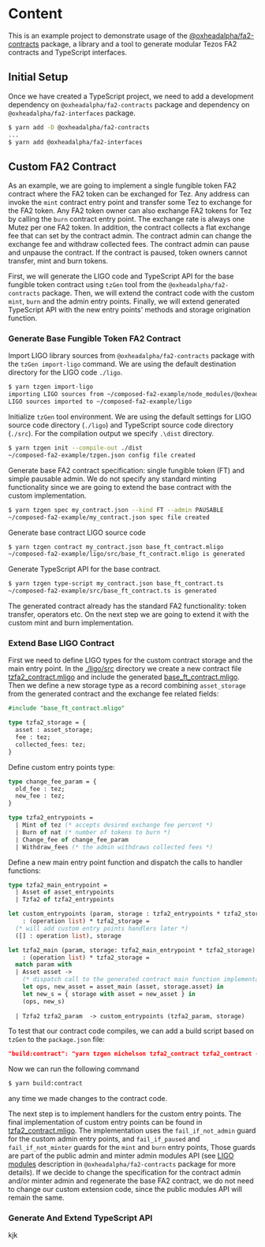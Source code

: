# Content

This is an example project to demonstrate usage of the
[@oxheadalpha/fa2-contracts](https://github.com/oxheadalpha/nft-tutorial/blob/master/packages/fa2-contracts/README.md)
package, a library and a tool to generate modular Tezos FA2 contracts and
TypeScript interfaces.

## Initial Setup

Once we have created a TypeScript project, we need to add a development
dependency on `@oxheadalpha/fa2-contracts` package and dependency on
`@oxheadalpha/fa2-interfaces` package.

```sh
$ yarn add -D @oxheadalpha/fa2-contracts
...
$ yarn add @oxheadalpha/fa2-interfaces
```

## Custom FA2 Contract

As an example, we are going to implement a single fungible token FA2 contract
where the FA2 token can be exchanged for Tez. Any address can invoke the `mint`
contract entry point and transfer some Tez to exchange for the FA2 token. Any
FA2 token owner can also exchange FA2 tokens for Tez by calling the `burn`
contract entry point. The exchange rate is always one Mutez per one FA2 token.
In addition, the contract collects a flat exchange fee that can set by the
contract admin. The contract admin can change the exchange fee and withdraw
collected fees. The contract admin can pause and unpause the contract. If the
contract is paused, token owners cannot transfer, mint and burn tokens.

First, we will generate the LIGO code and TypeScript API for the base fungible
token contract using `tzGen` tool from the `@oxheadalpha/fa2-contracts` package.
Then, we will extend the contract code with the custom `mint`, `burn` and the
admin entry points. Finally, we will extend generated TypeScript API with the new
entry points' methods and storage origination function.

### Generate Base Fungible Token FA2 Contract

Import LIGO library sources from `@oxheadalpha/fa2-contracts` package with the
`tzGen import-ligo` command. We are using the default destination directory for
the LIGO code `./ligo`.

```sh
$ yarn tzgen import-ligo
importing LIGO sources from ~/composed-fa2-example/node_modules/@oxheadalpha/fa2-contracts/ligo to ~/composed-fa2-example/ligo
LIGO sources imported to ~/composed-fa2-example/ligo
```

Initialize `tzGen` tool environment. We are using the default settings for LIGO
source code directory (`./ligo`) and TypeScript source code directory (`./src`).
For the compilation output we specify `.\dist` directory.

```sh
$ yarn tzgen init --compile-out ./dist
~/composed-fa2-example/tzgen.json config file created
```

Generate base FA2 contract specification: single fungible token (FT) and simple
pausable admin. We do not specify any standard minting functionality since we
are going to extend the base contract with the custom implementation.

```sh
$ yarn tzgen spec my_contract.json --kind FT --admin PAUSABLE
~/composed-fa2-example/my_contract.json spec file created
```

Generate base contract LIGO source code

```sh
$ yarn tzgen contract my_contract.json base_ft_contract.mligo
~/composed-fa2-example/ligo/src/base_ft_contract.mligo is generated
```

Generate TypeScript API for the base contract.

```sh
$ yarn tzgen type-script my_contract.json base_ft_contract.ts
~/composed-fa2-example/src/base_ft_contract.ts is generated
```

The generated contract already has the standard FA2 functionality: token
transfer, operators etc. On the next step we are going to extend it with the
custom mint and burn implementation.

### Extend Base LIGO Contract

First we need to define LIGO types for the custom contract storage and the main
entry point. In the [./ligo/src](./ligo/src) directory we create a new contract
file [tzfa2_contract.mligo](./ligo/src/tzfa2_contract.mligo) and include the
generated [base_ft_contract.mligo](./ligo/src/base_ft_contract.mligo). Then we
define a new storage type as a record combining `asset_storage` from the
generated contract and the exchange fee related fields:

```ocaml
#include "base_ft_contract.mligo"

type tzfa2_storage = {
  asset : asset_storage;
  fee : tez;
  collected_fees: tez;
}
```

Define custom entry points type:

```ocaml
type change_fee_param = {
  old_fee : tez;
  new_fee : tez;
}

type tzfa2_entrypoints =
  | Mint of tez (* accepts desired exchange fee percent *)
  | Burn of nat (* number of tokens to burn *)
  | Change_fee of change_fee_param
  | Withdraw_fees (* the admin withdraws collected fees *)
```

Define a new main entry point function and dispatch the calls to handler functions:

```ocaml
type tzfa2_main_entrypoint =
  | Asset of asset_entrypoints
  | Tzfa2 of tzfa2_entrypoints

let custom_entrypoints (param, storage : tzfa2_entrypoints * tzfa2_storage)
    : (operation list) * tzfa2_storage =
  (* will add custom entry points handlers later *)
  ([] : operation list), storage

let tzfa2_main (param, storage: tzfa2_main_entrypoint * tzfa2_storage)
    : (operation list) * tzfa2_storage =
  match param with
  | Asset asset ->
    (* dispatch call to the generated contract main function implementation *)
    let ops, new_asset = asset_main (asset, storage.asset) in
    let new_s = { storage with asset = new_asset } in
    (ops, new_s)
  
  | Tzfa2 tzfa2_param  -> custom_entrypoints (tzfa2_param, storage)
```

To test that our contract code compiles, we can add a build script based on
`tzGen` to the `package.json` file:

```json
"build:contract": "yarn tzgen michelson tzfa2_contract tzfa2_contract --main tzfa2_main"
```

Now we can run the following command

```sh
$ yarn build:contract
```

any time we made changes to the contract code.

The next step is to implement handlers for the custom entry points. The final
implementation of custom entry points can be found in
[tzfa2_contract.mligo](./ligo/src/tzfa2_contract.mligo). The implementation uses
the `fail_if_not_admin` guard for the custom admin entry points, and
`fail_if_paused` and `fail_if_not_minter` guards for the `mint` and `burn` entry
points, Those guards are part of the public admin and minter admin modules API
(see
[LIGO modules](https://github.com/oxheadalpha/nft-tutorial/blob/master/packages/fa2-contracts/README.md#cameligo-modules)
description in `@oxheadalpha/fa2-contracts` package for more details). If we
decide to change the specification for the contract admin and/or minter admin and
regenerate the base FA2 contract, we do not need to change our custom extension
code, since the public modules API will remain the same.

### Generate And Extend TypeScript API

kjk
